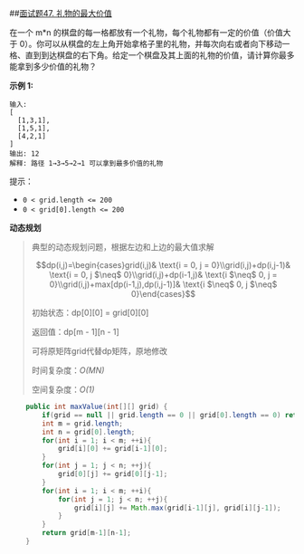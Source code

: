 ##[面试题47. 礼物的最大价值](https://leetcode-cn.com/problems/li-wu-de-zui-da-jie-zhi-lcof/)

在一个 m*n 的棋盘的每一格都放有一个礼物，每个礼物都有一定的价值（价值大于 0）。你可以从棋盘的左上角开始拿格子里的礼物，并每次向右或者向下移动一格、直到到达棋盘的右下角。给定一个棋盘及其上面的礼物的价值，请计算你最多能拿到多少价值的礼物？

**示例 1:**

```
输入: 
[
  [1,3,1],
  [1,5,1],
  [4,2,1]
]
输出: 12
解释: 路径 1→3→5→2→1 可以拿到最多价值的礼物
```

提示：

- `0 < grid.length <= 200`
- `0 < grid[0].length <= 200`

**动态规划**

> 典型的动态规划问题，根据左边和上边的最大值求解
>
> $$dp(i,j)=\begin{cases}grid(i,j)& \text{i = 0, j = 0}\\grid(i,j)+dp(i,j-1)& \text{i = 0, j $\neq$ 0}\\grid(i,j)+dp(i-1,j)& \text{i $\neq$ 0, j = 0}\\grid(i,j)+max[dp(i-1,j),dp(i,j-1)]& \text{i $\neq$ 0, j $\neq$ 0}\end{cases}$$
>
> 初始状态：dp\[0][0] = grid\[0][0]
>
> 返回值：dp\[m - 1][n - 1]
>
> 可将原矩阵grid代替dp矩阵，原地修改
>
> 时间复杂度：*O(MN)*
>
> 空间复杂度：*O(1)*

```java
    public int maxValue(int[][] grid) {
        if(grid == null || grid.length == 0 || grid[0].length == 0) return 0;
        int m = grid.length;
        int n = grid[0].length;
        for(int i = 1; i < m; ++i){
            grid[i][0] += grid[i-1][0];
        }
        for(int j = 1; j < n; ++j){
            grid[0][j] += grid[0][j-1];
        }
        for(int i = 1; i < m; ++i){
            for(int j = 1; j < n; ++j){
                grid[i][j] += Math.max(grid[i-1][j], grid[i][j-1]);
            }
        }
        return grid[m-1][n-1];
    }
```

